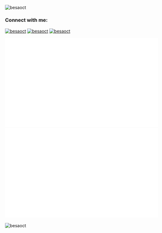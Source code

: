 <p align="left"> <img src="https://komarev.com/ghpvc/?username=besaoct&label=Profile%20views&color=0e75b6&style=flat" alt="besaoct" /> </p>

<h3 align="left">Connect with me:</h3>
<p align="left">
<a href="https://twitter.com/besaoct"  target="blank">
 <img align="center" src="https://img.shields.io/badge/X-000000?style=for-the-badge&logo=x&logoColor=white" left="5" alt="besaoct"  /></a>
<a href="https://linkedin.com/in/besaoct" target="blank"><img align="center" src="https://img.shields.io/badge/LinkedIn-0077B5?style=for-the-badge&logo=linkedin&logoColor=white" alt="besaoct" /></a>
<a href="https://www.leetcode.com/besaoct" target="blank"><img align="center" src="https://img.shields.io/badge/-LeetCode-FFA116?style=for-the-badge&logo=LeetCode&logoColor=black" alt="besaoct" /></a>
</p>


<a href="https://github.com/besaoct">
<img src="https://github.com/besaoct/github-stats/blob/master/generated/overview.svg#gh-dark-mode-only" />
<img src="https://github.com/besaoct/github-stats/blob/master/generated/languages.svg#gh-dark-mode-only" />
</a>

<!--
<p><img align="left" src="https://github-readme-stats.vercel.app/api/top-langs?username=besaoct&show_icons=true&locale=en&layout=compact" alt="besaoct" /></p>
<p>&nbsp;<img align="center" src="https://github-readme-stats.vercel.app/api?username=besaoct&show_icons=true&locale=en" alt="besaoct" /></p>
-->

<p><img align="center" src="https://github-readme-streak-stats.herokuapp.com/?user=besaoct&" alt="besaoct" /></p>

<!--
**besaoct/Besaoct** is a ✨ _special_ ✨ repository because its `README.md` (this file) appears on your GitHub profile.

Here are some ideas to get you started:

- 🔭 I’m currently working on ...
- 🌱 I’m currently learning ...
- 👯 I’m looking to collaborate on ...
- 🤔 I’m looking for help with ...
- 💬 Ask me about ...
- 📫 How to reach me: ...
- 😄 Pronouns: ...
- ⚡ Fun fact: ...
-->
